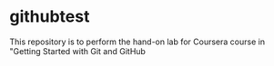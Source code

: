 # githubtest
This repository is to perform the hand-on lab for Coursera course in "Getting Started with Git and GitHub 
